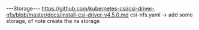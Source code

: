 
---Storage---
https://github.com/kubernetes-csi/csi-driver-nfs/blob/master/docs/install-csi-driver-v4.5.0.md
csi-nfs.yaml -> add some storage, of note create the ns storage
